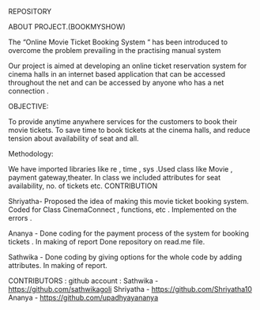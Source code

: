 REPOSITORY

ABOUT PROJECT.(BOOKMYSHOW)

The “Online Movie Ticket Booking System “ has been introduced to overcome the problem prevailing in the practising manual system

Our project is aimed at developing an online ticket reservation system for cinema halls in an internet based application that can be accessed throughout the net and can be accessed by anyone who has a net connection .

OBJECTIVE:

To provide anytime anywhere services for the customers to book their movie tickets. To save time to book tickets at the cinema halls, and reduce tension about availability of seat and all.

Methodology:

We have imported libraries like re , time , sys .Used class like Movie , payment gateway,theater. In class we included attributes for seat availability, no. of tickets etc. CONTRIBUTION

Shriyatha- Proposed the idea of making this movie ticket booking system. Coded for Class CinemaConnect , functions, etc . Implemented on the errors .

Ananya - Done coding for the payment process of the system for booking tickets . In making of report Done repository on read.me file.

Sathwika - Done coding by giving options for the whole code by adding attributes. In making of report.

CONTRIBUTORS :
github account :
Sathwika - https://github.com/sathwikagoli 
Shriyatha - https://github.com/Shriyatha10 
Ananya - https://github.com/upadhyayananya
